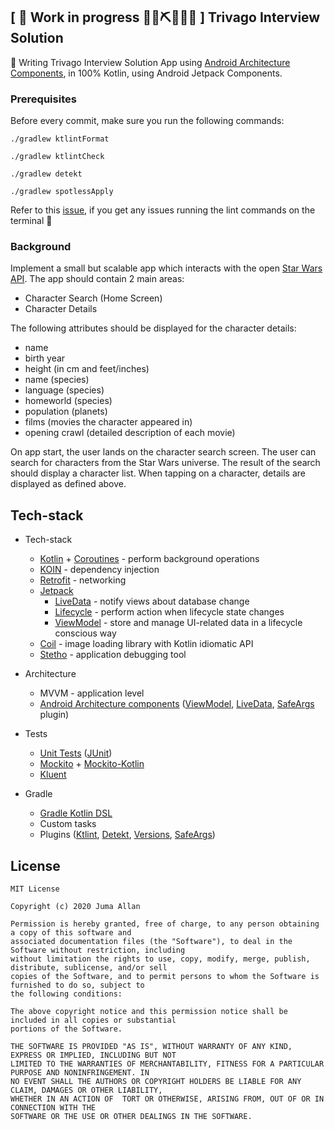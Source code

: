 ## \[ 🚧 Work in progress 👷‍♀️⛏👷🔧️🚧 \] Trivago Interview Solution

👀  Writing Trivago Interview Solution App using [Android Architecture Components](https://developer.android.com/topic/libraries/architecture/), in 100% Kotlin, using Android Jetpack Components. 

### Prerequisites 

Before every commit, make sure you run the following commands:

```shell script
./gradlew ktlintFormat

./gradlew ktlintCheck

./gradlew detekt

./gradlew spotlessApply
```

Refer to this [issue](https://github.com/gradle/gradle/issues/10248), if you get any issues running the lint commands on the terminal :rocket:

### Background

Implement a small but scalable app which interacts with the open [Star Wars API](https://swapi.dev/). The app should contain 2 main areas:

- Character Search (Home Screen)
- Character Details

The following attributes should be displayed for the character details:

- name
- birth year
- height (in cm and feet/inches)
- name (species)
- language (species)
- homeworld (species)
- population (planets)
- films (movies the character appeared in)
- opening crawl (detailed description of each movie)

On app start, the user lands on the character search screen. The user can search for characters from the Star Wars universe. The result of the search should display a character list. When tapping on a character, details are displayed as defined above.

## Tech-stack

* Tech-stack
    * [Kotlin](https://kotlinlang.org/) + [Coroutines](https://kotlinlang.org/docs/reference/coroutines-overview.html) - perform background operations
    * [KOIN](https://insert-koin.io/) - dependency injection
    * [Retrofit](https://square.github.io/retrofit/) - networking
    * [Jetpack](https://developer.android.com/jetpack)
        * [LiveData](https://developer.android.com/topic/libraries/architecture/livedata) - notify views about database change
        * [Lifecycle](https://developer.android.com/topic/libraries/architecture/lifecycle) - perform action when lifecycle state changes
        * [ViewModel](https://developer.android.com/topic/libraries/architecture/viewmodel) - store and manage UI-related data in a lifecycle conscious way
    * [Coil](https://github.com/coil-kt/coil) - image loading library with Kotlin idiomatic API
    * [Stetho](http://facebook.github.io/stetho/) - application debugging tool

* Architecture
    * MVVM - application level
    * [Android Architecture components](https://developer.android.com/topic/libraries/architecture) ([ViewModel](https://developer.android.com/topic/libraries/architecture/viewmodel), [LiveData](https://developer.android.com/topic/libraries/architecture/livedata), [SafeArgs](https://developer.android.com/guide/navigation/navigation-pass-data#Safe-args) plugin)
* Tests
    * [Unit Tests](https://en.wikipedia.org/wiki/Unit_testing) ([JUnit](https://junit.org/junit4/))
    * [Mockito](https://github.com/mockito/mockito) + [Mockito-Kotlin](https://github.com/nhaarman/mockito-kotlin)
    * [Kluent](https://github.com/MarkusAmshove/Kluent)
* Gradle
    * [Gradle Kotlin DSL](https://docs.gradle.org/current/userguide/kotlin_dsl.html)
    * Custom tasks
    * Plugins ([Ktlint](https://github.com/JLLeitschuh/ktlint-gradle), [Detekt](https://github.com/arturbosch/detekt#with-gradle), [Versions](https://github.com/ben-manes/gradle-versions-plugin), [SafeArgs](https://developer.android.com/guide/navigation/navigation-pass-data#Safe-args))


## License
```
MIT License

Copyright (c) 2020 Juma Allan

Permission is hereby granted, free of charge, to any person obtaining a copy of this software and 
associated documentation files (the "Software"), to deal in the Software without restriction, including 
without limitation the rights to use, copy, modify, merge, publish, distribute, sublicense, and/or sell 
copies of the Software, and to permit persons to whom the Software is furnished to do so, subject to 
the following conditions:

The above copyright notice and this permission notice shall be included in all copies or substantial 
portions of the Software.

THE SOFTWARE IS PROVIDED "AS IS", WITHOUT WARRANTY OF ANY KIND, EXPRESS OR IMPLIED, INCLUDING BUT NOT 
LIMITED TO THE WARRANTIES OF MERCHANTABILITY, FITNESS FOR A PARTICULAR PURPOSE AND NONINFRINGEMENT. IN 
NO EVENT SHALL THE AUTHORS OR COPYRIGHT HOLDERS BE LIABLE FOR ANY CLAIM, DAMAGES OR OTHER LIABILITY, 
WHETHER IN AN ACTION OF  TORT OR OTHERWISE, ARISING FROM, OUT OF OR IN CONNECTION WITH THE 
SOFTWARE OR THE USE OR OTHER DEALINGS IN THE SOFTWARE.
```
